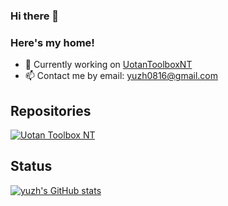 ### Hi there 👋

### Here's my home!

- 🔭 Currently working on [UotanToolboxNT](https://github.com/Uotan-Dev/UotanToolboxNT)
- 📫 Contact me by email: yuzh0816@gmail.com

## Repositories

[![Uotan Toolbox NT](https://github-readme-stats.vercel.app/api/pin/?username=Uotan-Dev&repo=UotanToolboxNT)](https://github.com/Uotan-Dev/UotanToolboxNT)

## Status

[![yuzh's GitHub stats](https://github-readme-stats.vercel.app/api?username=yuzh0816&show_icons=true)](https://github.com/yuzh0816/)
